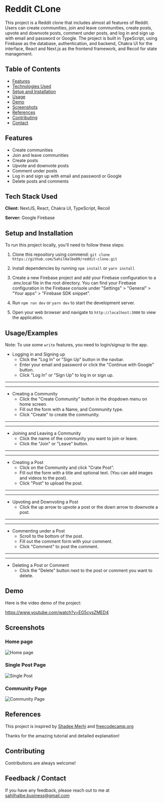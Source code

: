 
# Reddit CLone

This project is a Reddit clone that includes almost all features of Reddit. Users can create communities, join and leave communities, create posts, upvote and downvote posts, comment under posts, and log in and sign up with email and password or Google. The project is built in TypeScript, using Firebase as the database, authentication, and backend, Chakra UI for the interface, React and Next.js as the frontend framework, and Recoil for state management.

## Table of Contents

 - [Features](#features)
 - [Technologies Used](#tech-stack-used)
 - [Setup and Installation](#setup-and-installation)
 - [Usage](#usageexamples)
 - [Demo](#demo)
 - [Screenshots](#screenshots)
 - [References](#references)
 - [Contributing](#contributing)
 - [Contact](#feedback--contact)


## Features

- Create communities
- Join and leave communities
- Create posts
- Upvote and downvote posts
- Comment under posts
- Log in and sign up with email and password or Google
- Delete posts and comments


## Tech Stack Used

**Client:** NextJS, React, Chakra UI, TypeScript, Recoil

**Server:** Google Firebase


## Setup and Installation

To run this project locally, you'll need to follow these steps:

1. Clone this repository using commend:
`git clone https://github.com/SahilHalbe09/reddit-clone.git`

2. Install dependencies by running `npm install` or `yarn install`

3. Create a new Firebase project and add your Firebase configuration to a .env.local file in the root directory. You can find your Firebase configuration in the Firebase console under "Settings" > "General" > "Your apps" > "Firebase SDK snippet".

4. Run `npm run dev` or `yarn dev` to start the development server.

5. Open your web browser and navigate to `http://localhost:3000` to view the application.

    
## Usage/Examples

Note: To use some `write` features, you need to login/signup to the app.

- Logging in and Signing up
    - Click the "Log In" or "Sign Up" button in the navbar.
    - Enter your email and password or click the "Continue with Google" button.
    - Click "Log In" or "Sign Up" to log in or sign up.

---
---

- Creating a Community
    - Click the "Create Community" button in the dropdown menu on home screen.
    - Fill out the form with a Name, and Community type.
    - Click "Create" to create the community.

---
---

- Joining and Leaving a Community
    - Click the name of the community you want to join or leave.
    - Click the "Join" or "Leave" button.

---
---

- Creating a Post
    - Click on the Community and click "Crate Post".
    - Fill out the form with a title and optional text. (You can add images and videos to the post).
    - Click "Post" to upload the post.

---
---
- Upvoting and Downvoting a Post
    - Click the up arrow to upvote a post or the down arrow to downvote a post.

---
---

- Commenting under a Post
    - Scroll to the bottom of the post.
    - Fill out the comment form with your comment.
    - Click "Comment" to post the comment.

---
---

- Deleting a Post or Comment
    - Click the "Delete" button next to the post or comment you want to delete.


## Demo

Here is the video demo of the project:

https://www.youtube.com/watch?v=EG5cysZMED4


## Screenshots

### Home page
![Home page](https://i.paste.pics/M5I43.png)

### Single Post Page
![Single Post](https://i.paste.pics/M5I59.png)

### Community Page
![Community Page](https://i.paste.pics/M5I5N.png)
## References

This project is inspired by [Shadee Merhi](https://www.youtube.com/@shadmerhi) and [freecodecamp.org](https://www.youtube.com/@freecodecamp)

Thanks for the amazing tutorial and detailed explanation!
## Contributing

Contributions are always welcome!


## Feedback / Contact

If you have any feedback, please reach out to me at sahilhalbe.business@gmail.com

